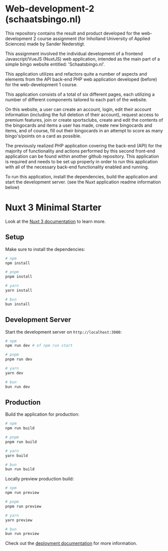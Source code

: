 # Web-development-2 (schaatsbingo.nl)
This repository contains the result and product developed for the web-development 2 course assignment (for Inholland University of Applied Sciences) made by Sander Nederstigt.

This assignment involved the individual development of a frontend Javascript/VueJS (NuxtJS) web application, intended as the main part of a simple bingo website entitled: 'Schaatsbingo.nl'.

This application utilizes and refactors quite a number of aspects and elements from the API back-end PHP web application developed (before) for the web-development 1 course.

This application consists of a total of six different pages, each utilizing a number of different components tailored to each part of the website. 

On this website, a user can create an account, login, edit their account information (including the full deletion of their account), request access to premium features, join or create sportsclubs, create and edit the contents of the bingocards and items a user has made, create new bingocards and items, and of course, fill out their bingocards in an attempt to score as many bingo's/points on a card as possible.

The previously realized PHP application covering the back-end (API) for the majority of functionality and actions performed by this second front-end application can be found within another github repository. This application is required and needs to be set up properly in order to run this application with all of the necessary back-end functionality enabled and running.

To run this application, install the dependencies, build the application and start the development server. (see the Nuxt application readme information below)

# Nuxt 3 Minimal Starter

Look at the [Nuxt 3 documentation](https://nuxt.com/docs/getting-started/introduction) to learn more.

## Setup

Make sure to install the dependencies:

```bash
# npm
npm install

# pnpm
pnpm install

# yarn
yarn install

# bun
bun install
```

## Development Server

Start the development server on `http://localhost:3000`:

```bash
# npm
npm run dev # of npm run start

# pnpm
pnpm run dev

# yarn
yarn dev

# bun
bun run dev
```

## Production

Build the application for production:

```bash
# npm
npm run build

# pnpm
pnpm run build

# yarn
yarn build

# bun
bun run build
```

Locally preview production build:

```bash
# npm
npm run preview

# pnpm
pnpm run preview

# yarn
yarn preview

# bun
bun run preview
```

Check out the [deployment documentation](https://nuxt.com/docs/getting-started/deployment) for more information.
